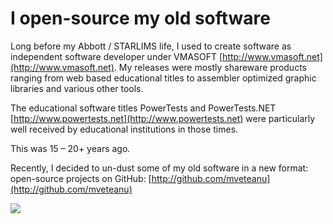 I open-source my old software
=============================

Long before my Abbott / STARLIMS life, I used to create software as independent software developer under VMASOFT [http://www.vmasoft.net](http://www.vmasoft.net). 
My releases were mostly shareware products ranging from web based educational titles to assembler optimized graphic libraries and various other tools.

The educational software titles PowerTests and PowerTests.NET [http://www.powertests.net](http://www.powertests.net) were particularly well received by educational institutions in those times.

This was 15 – 20+ years ago. 

Recently, I decided to un-dust some of my old software in a new format: open-source projects on GitHub: [http://github.com/mveteanu](http://github.com/mveteanu)

![](img/os_vmasoft.png)


